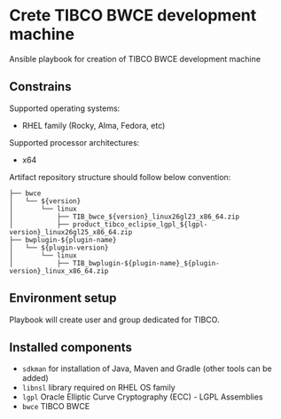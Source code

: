 # Crete TIBCO BWCE development machine
Ansible playbook for creation of TIBCO BWCE development machine

## Constrains
Supported operating systems:
- RHEL family (Rocky, Alma, Fedora, etc)

Supported processor architectures:
- x64

Artifact repository structure should follow below convention:
```.
├── bwce
│   └── ${version}
│       └── linux
│           ├── TIB_bwce_${version}_linux26gl23_x86_64.zip
│           ├── product_tibco_eclipse_lgpl_${lgpl-version}_linux26gl25_x86_64.zip
├── bwplugin-${plugin-name}
│   └── ${plugin-version}
│       └── linux
│           ├── TIB_bwplugin-${plugin-name}_${plugin-version}_linux_x86_64.zip
```


## Environment setup
Playbook will create user and group dedicated for TIBCO.

## Installed components
- `sdkman` for installation of Java, Maven and Gradle (other tools can be added)
- `libnsl` library required on RHEL OS family
- `lgpl` Oracle Elliptic Curve Cryptography (ECC) - LGPL Assemblies
- `bwce` TIBCO BWCE
